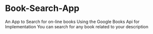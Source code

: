 # Book-Search-App
An App to Search for on-line books
Using the Google Books Api for Implementation
You can search for any book related to your description
